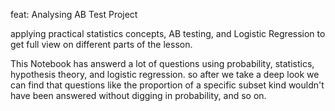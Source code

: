 feat: Analysing AB Test Project

applying practical statistics concepts, AB testing, and Logistic Regression to get full view on different parts of the lesson.

This Notebook has answerd a lot of questions using probability, statistics, hypothesis theory, and logistic regression. so after we take a deep look we can find that
questions like the proportion of a specific subset kind wouldn't have been answered without digging in probability, and so on.
